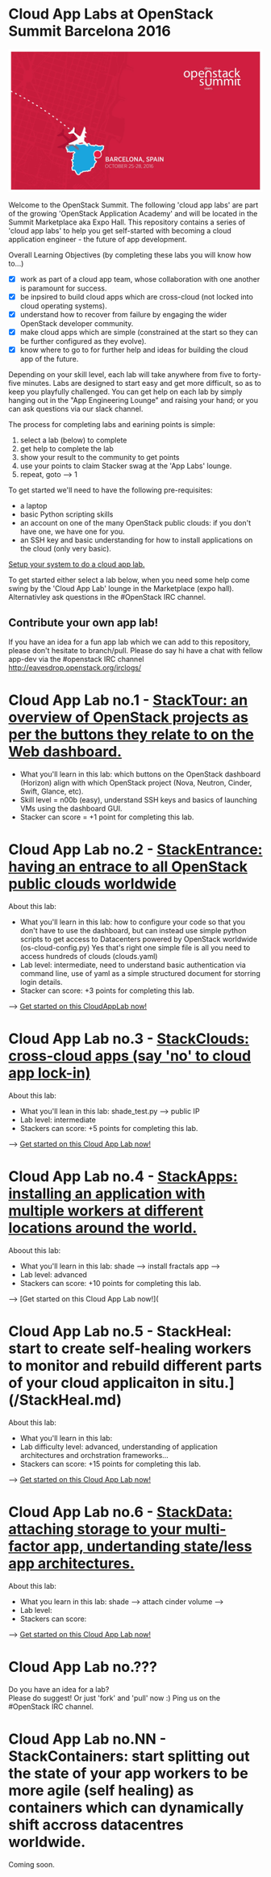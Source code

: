 # Cloud App Labs at OpenStack Summit Barcelona 2016

![openstack summit barcelona](/os-barcelona-101-deck.pptx.png)

Welcome to the OpenStack Summit.  The following 'cloud app labs' are part of the growing 'OpenStack Application Academy' and will be located in the Summit Marketplace aka Expo Hall. This repository contains a series of 'cloud app labs' to help you get self-started with becoming a cloud application engineer - the future of app development.

Overall Learning Objectives (by completing these labs you will know how to...)
 - [x] work as part of a cloud app team, whose collaboration with one another is paramount for success.
 - [x] be inpsired to build cloud apps which are cross-cloud (not locked into cloud operating systems).
 - [x] understand how to recover from failure by engaging the wider OpenStack developer community.
 - [x] make cloud apps which are simple (constrained at the start so they can be further configured as they evolve).
 - [x] know where to go to for further help and ideas for building the cloud app of the future.

Depending on your skill level, each lab will take anywhere from five to forty-five minutes.
Labs are designed to start easy and get more difficult, so as to keep you playfully challenged.
You can get help on each lab by simply hanging out in the "App Engineering Lounge" and raising your hand; or you can ask questions via our slack channel.

The process for completing labs and earining points is simple:
 1. select a lab (below) to complete
 2. get help to complete the lab
 3. show your result to the community to get points
 4. use your points to claim Stacker swag at the 'App Labs' lounge.
 5. repeat, goto --> 1

To get started we'll need to have the following pre-requisites:
 * a laptop
 * basic Python scripting skills
 * an account on one of the many OpenStack public clouds: if you don't have one, we have one for you.
 * an SSH key and basic understanding for how to install applications on the cloud (only very basic).

[Setup your system to do a cloud app lab.](/prereq)

To get started either select a lab below, when you need some help come swing by the 'Cloud App Lab' lounge in the Marketplace (expo hall).  Alternativley ask questions in the #OpenStack IRC channel.

## Contribute your own app lab!

If you have an idea for a fun app lab which we can add to this repository, please don't hesitate to branch/pull.  Please do say hi have a chat with fellow app-dev via the #openstack IRC channel http://eavesdrop.openstack.org/irclogs/

# Cloud App Lab no.1 - [StackTour: an overview of OpenStack projects as per the buttons they relate to on the Web dashboard.](/StackTour.md)

 - What you'll learn in this lab: which buttons on the OpenStack dashboard (Horizon) align with which OpenStack project (Nova, Neutron, Cinder, Swift, Glance, etc).
 - Skill level = n00b (easy), understand SSH keys and basics of launching VMs using the dashboard GUI.
 - Stacker can score = +1 point for completing this lab.

# Cloud App Lab no.2 - [StackEntrance: having an entrace to all OpenStack public clouds worldwide](/StackerEntrance.md)
About this lab:
 - What you'll learn in this lab: how to configure your code so that you don't have to use the dashboard, but can instead use simple python scripts to get access to Datacenters powered by OpenStack worldwide (os-cloud-config.py)  Yes that's right one simple file is all you need to access hundreds of clouds (clouds.yaml)
 - Lab level: intermediate, need to understand basic authentication via command line, use of yaml as a simple structured document for storring login details.
 - Stacker can score: +3 points for completing this lab.

--> [Get started on this CloudAppLab now!](/StackEntrance.md)

# Cloud App Lab no.3 - [StackClouds: cross-cloud apps (say 'no' to cloud app lock-in)](/StackClouds.md)

About this lab:
 - What you'll lean in this lab: shade_test.py --> public IP
 - Lab level: intermediate 
 - Stackers can score: +5 points for completing this lab.
 
 --> [Get started on this Cloud App Lab now!](/StackClouds.md)

# Cloud App Lab no.4 - [StackApps: installing an application with multiple workers at different locations around the world.](/StackApps.md)

Aboout this lab:
 - What you'll learn in this lab: shade --> install fractals app --> 
 - Lab level: advanced
 - Stackers can score: +10 points for completing this lab.
 
  --> [Get started on this Cloud App Lab now!](

# Cloud App Lab no.5 - StackHeal: start to create self-healing workers to monitor and rebuild different parts of your cloud applicaiton in situ.](/StackHeal.md)

About this lab:
 - What you'll learn in this lab:
 - Lab difficulty level: advanced, understanding of application architectures and orchstration frameworks...
 - Stackers can score: +15 points for completing this lab.
 
--> [Get started on this Cloud App Lab now!](/StackHeal)

# Cloud App Lab no.6 - [StackData: attaching storage to your multi-factor app, undertanding state/less app architectures.](/StackApps.md)

About this lab:
 - What you learn in this lab: shade --> attach cinder volume --> 
 - Lab level:
 - Stackers can score: 

 --> [Get started on this Cloud App Lab now!](/StackData)

# Cloud App Lab no.???

Do you have an idea for a lab?  
Please do suggest!  Or just 'fork' and 'pull' now :)
Ping us on the #OpenStack IRC channel.

# Cloud App Lab no.NN - StackContainers: start splitting out the state of your app workers to be more agile (self healing) as containers which can dynamically shift accross datacentres worldwide.

Coming soon.

